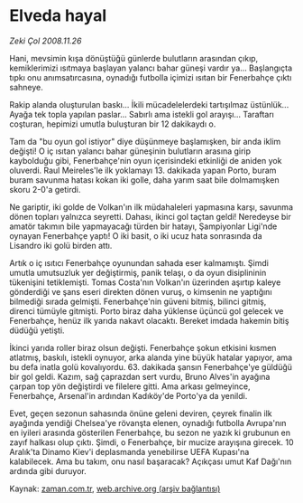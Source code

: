 # Elveda hayal

*Zeki Çol 2008.11.26*

<tr><td class="metin" colspan="2" style="padding-top: 20px; padding-left: 5px; padding-right: 10px;">Hani, mevsimin kışa dönüştüğü günlerde bulutların arasından çıkıp, kemiklerimizi ısıtmaya başlayan yalancı bahar güneşi vardır ya... Başlangıçta tıpkı onu anımsatırcasına, oynadığı futbolla içimizi ısıtan bir Fenerbahçe çıktı sahneye.</td></tr><tr><td class="metin" colspan="2" style="padding-top: 20px; padding-left: 5px; padding-right: 10px;"><p> Rakip alanda oluşturulan baskı... İkili mücadelelerdeki tartışılmaz üstünlük... Ayağa tek topla yapılan paslar... Sabırlı ama istekli gol arayışı... Taraftarı coşturan, hepimizi umutla buluşturan bir 12 dakikaydı o. 
<p>Tam da "bu oyun gol istiyor" diye düşünmeye başlamışken, bir anda iklim değişti! O iç ısıtan yalancı bahar güneşinin bulutların arasına girip kaybolduğu gibi, Fenerbahçe'nin oyun içerisindeki etkinliği de aniden yok oluverdi. Raul Meireles'le ilk yoklamayı 13. dakikada yapan Porto, buram buram savunma hatası kokan iki golle, daha yarım saat bile dolmamışken skoru 2-0'a getirdi. 
<p>Ne gariptir, iki golde de Volkan'ın ilk müdahaleleri yapmasına karşı, savunma dönen topları yalnızca seyretti. Dahası, ikinci gol taçtan geldi! Neredeyse bir amatör takımın bile yapmayacağı türden bir hatayı, Şampiyonlar Ligi'nde oynayan Fenerbahçe yaptı! O iki basit, o iki ucuz hata sonrasında da Lisandro iki golü birden attı. 
<p>Artık o iç ısıtıcı Fenerbahçe oyunundan sahada eser kalmamıştı. Şimdi umutla umutsuzluk yer değiştirmiş, panik telaşı, o da oyun disiplininin tükenişini tetiklemişti. Tomas Costa'nın Volkan'ın üzerinden aşırtıp kaleye gönderdiği ve şans eseri direkten dönen vuruş, o kimsenin ne yaptığını bilmediği sırada gelmişti. Fenerbahçe'nin güveni bitmiş, bilinci gitmiş, direnci tümüyle gitmişti. Porto biraz daha yüklense üçüncü gol gelecek ve Fenerbahçe, henüz ilk yarıda nakavt olacaktı. Bereket imdada hakemin bitiş düdüğü yetişti.
<p>İkinci yarıda roller biraz olsun değişti. Fenerbahçe şokun etkisini kısmen atlatmış, baskılı, istekli oynuyor, arka alanda yine büyük hatalar yapıyor, ama bu defa inatla golü kovalıyordu. 63. dakikada şansın Fenerbahçe'ye güldüğü bir gol geldi. Kazım, sağ çaprazdan sert vurdu, Bruno Alves'in ayağına çarpan top yön değiştirdi ve filelere gitti. Ama arkası gelmeyince, Fenerbahçe, Arsenal'in ardından Kadıköy'de Porto'ya da yenildi. 
<p>Evet, geçen sezonun sahasında önüne geleni deviren, çeyrek finalin ilk ayağında yendiği Chelsea'ye rövanşta elenen, oynadığı futbolla Avrupa'nın en iyileri arasında gösterilen Fenerbahçe, bu sezon ne yazık ki grubunun en zayıf halkası olup çıktı. Şimdi, o Fenerbahçe, bir mucize arayışına girecek. 10 Aralık'ta Dinamo Kiev'i deplasmanda yenebilirse UEFA Kupası'na kalabilecek. Ama bu takım, onu nasıl başaracak? Açıkçası umut Kaf Dağı'nın ardında gibi duruyor. <br/></p></p></p></p></p></p></td></tr>

Kaynak: [zaman.com.tr](http://zaman.com.tr/yazar.do?yazino=764350), [web.archive.org (arşiv bağlantısı)](http://web.archive.org/web/20090213070905/http://zaman.com.tr:80/yazar.do?yazino=764350)
